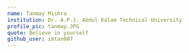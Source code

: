 ```yaml
---
name: Tanmay Mishra
institution: Dr. A.P.J. Abdul Kalam Technical University
profile_pic: tanmay.JPG
quote: Believe in yourself
github_user: imtan007
---
```

